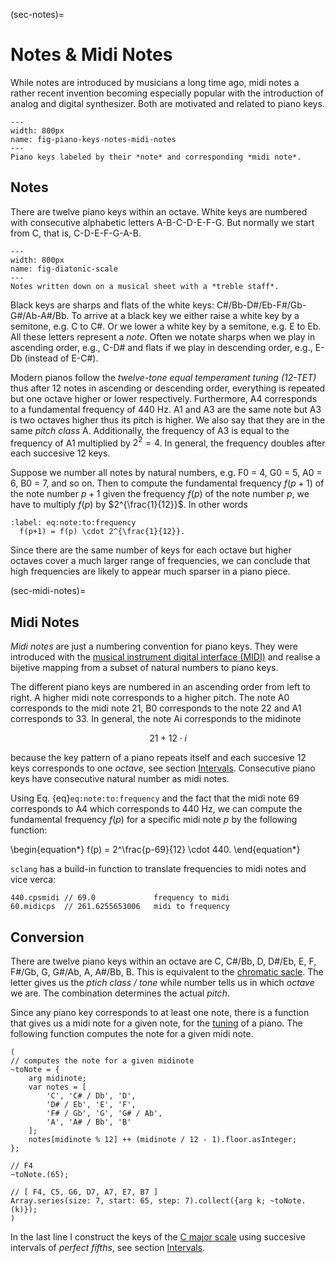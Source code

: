 (sec-notes)=
# Notes & Midi Notes

While notes are introduced by musicians a long time ago, midi notes a rather recent invention becoming especially popular with the introduction of analog and digital synthesizer.
Both are motivated and related to piano keys.

```{figure} ../../../figs/composing/piano-keys.png
---
width: 800px
name: fig-piano-keys-notes-midi-notes
---
Piano keys labeled by their *note* and corresponding *midi note*.
```

## Notes

There are twelve piano keys within an octave.
White keys are numbered with consecutive alphabetic letters A-B-C-D-E-F-G.
But normally we start from C, that is, C-D-E-F-G-A-B.

```{figure} ../../../figs/composing/diatonic-scale.png
---
width: 800px
name: fig-diatonic-scale
---
Notes written down on a musical sheet with a *treble staff*.
```

Black keys are sharps and flats of the white keys: C#/Bb-D#/Eb-F#/Gb-G#/Ab-A#/Bb.
To arrive at a black key we either raise a white key by a semitone, e.g. C to C#.
Or we lower a white key by a semitone, e.g. E to Eb.
All these letters represent a *note*.
Often we notate sharps when we play in ascending order, e.g., C-D# and flats if we play in descending order, e.g., E-Db (instead of E-C#).

Modern pianos follow the *twelve-tone equal temperament tuning (12-TET)* thus after 12 notes in ascending or descending order, everything is repeated but one octave higher or lower respectively.
Furthermore, A4 corresponds to a fundamental frequency of 440 Hz.
A1 and A3 are the same note but A3 is two octaves higher thus its pitch is higher.
We also say that they are in the same *pitch class* A.
Additionally, the frequency of A3 is equal to the frequency of A1 multiplied by $2^2 = 4$.
In general, the frequency doubles after each succesive 12 keys.

Suppose we number all notes by natural numbers, e.g. F0 = 4, G0 = 5, A0 = 6, B0 = 7,  and so on.
Then to compute the fundamental frequency $f(p+1)$ of the note number $p+1$ given the frequency $f(p)$ of the note number $p$, we have to multiply $f(p)$ by $2^{\frac{1}{12}}$.
In other words

```{math}
:label: eq:note:to:frequency
  f(p+1) = f(p) \cdot 2^{\frac{1}{12}}.
```

Since there are the same number of keys for each octave but higher octaves cover a much larger range of frequencies, we can conclude that high frequencies are likely to appear much sparser in a piano piece.

(sec-midi-notes)=
## Midi Notes

*Midi notes* are just a numbering convention for piano keys.
They were introduced with the [musical instrument digital interface (MIDI)](sec-midi) and realise a bijetive mapping from a subset of natural numbers to piano keys.

The different piano keys are numbered in an ascending order from left to right.
A higher midi note corresponds to a higher pitch.
The note A0 corresponds to the midi note 21, B0 corresponds to the note 22 and A1 corresponds to 33.
In general, the note Ai corresponds to the midinote

$$21 + 12 \cdot i$$

because the key pattern of a piano repeats itself and each succesive 12 keys corresponds to one *octave*, see section [Intervals](sec-intervals).
Consecutive piano keys have consecutive natural number as midi notes.

Using Eq. {eq}`eq:note:to:frequency` and the fact that the midi note 69 corresponds to A4 which corresponds to 440 Hz, we can compute the fundamental frequency $f(p)$ for a specific midi note $p$ by the following function:

\begin{equation*}
    f(p) = 2^\frac{p-69}{12} \cdot 440.
\end{equation*}

``sclang`` has a build-in function to translate frequencies to midi notes and vice verca:

```isc
440.cpsmidi // 69.0             frequency to midi
60.midicps  // 261.6255653006   midi to frequency
```

## Conversion

There are twelve piano keys within an octave are C, C#/Bb, D, D#/Eb, E, F, F#/Gb, G, G#/Ab, A, A#/Bb, B.
This is equivalent to the [chromatic sacle](sec-chromatic-scale).
The letter gives us the *ptich class / tone* while number tells us in which *octave* we are.
The combination determines the actual *pitch*.

Since any piano key corresponds to at least one note, there is a function that gives us a midi note for a given note, for the [tuning](sec-tuning) of a piano.
The following function computes the note for a given midi note.

```isc
(
// computes the note for a given midinote
~toNote = {
    arg midinote;
    var notes = [
        'C', 'C# / Db', 'D', 
        'D# / Eb', 'E', 'F', 
        'F# / Gb', 'G', 'G# / Ab',
        'A', 'A# / Bb', 'B'
    ];
    notes[midinote % 12] ++ (midinote / 12 - 1).floor.asInteger;
};

// F4
~toNote.(65); 

// [ F4, C5, G6, D7, A7, E7, B7 ]
Array.series(size: 7, start: 65, step: 7).collect({arg k; ~toNote.(k)});
)
```

In the last line I construct the keys of the [C major scale](sec-diatonic-scale) using succesive intervals of *perfect fifths*, see section [Intervals](sec-intervals). 
